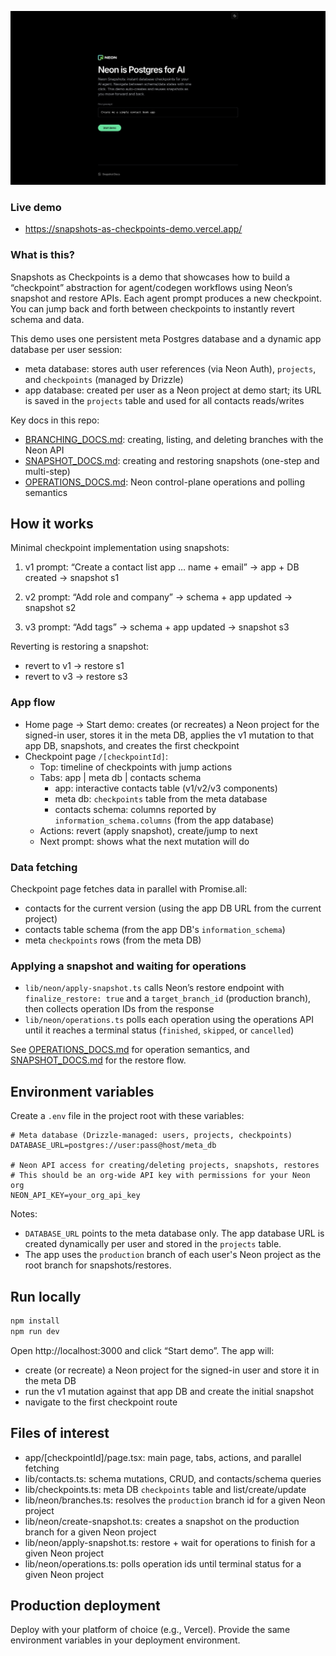![Snapshots as Checkpoints](./assets/home.png)

### Live demo

- https://snapshots-as-checkpoints-demo.vercel.app/

### What is this?

Snapshots as Checkpoints is a demo that showcases how to build a “checkpoint” abstraction for agent/codegen workflows using Neon’s snapshot and restore APIs. Each agent prompt produces a new checkpoint. You can jump back and forth between checkpoints to instantly revert schema and data.

This demo uses one persistent meta Postgres database and a dynamic app database per user session:

- meta database: stores auth user references (via Neon Auth), `projects`, and `checkpoints` (managed by Drizzle)
- app database: created per user as a Neon project at demo start; its URL is saved in the `projects` table and used for all contacts reads/writes

Key docs in this repo:

- [BRANCHING_DOCS.md](BRANCHING_DOCS.md): creating, listing, and deleting branches with the Neon API
- [SNAPSHOT_DOCS.md](SNAPSHOT_DOCS.md): creating and restoring snapshots (one-step and multi-step)
- [OPERATIONS_DOCS.md](OPERATIONS_DOCS.md): Neon control-plane operations and polling semantics

## How it works

Minimal checkpoint implementation using snapshots:

1. v1 prompt: “Create a contact list app … name + email” → app + DB created → snapshot s1

2. v2 prompt: “Add role and company” → schema + app updated → snapshot s2

3. v3 prompt: “Add tags” → schema + app updated → snapshot s3

Reverting is restoring a snapshot:

- revert to v1 → restore s1
- revert to v3 → restore s3

### App flow

- Home page → Start demo: creates (or recreates) a Neon project for the signed-in user, stores it in the meta DB, applies the v1 mutation to that app DB, snapshots, and creates the first checkpoint
- Checkpoint page `/[checkpointId]`:
  - Top: timeline of checkpoints with jump actions
  - Tabs: app | meta db | contacts schema
    - app: interactive contacts table (v1/v2/v3 components)
    - meta db: `checkpoints` table from the meta database
    - contacts schema: columns reported by `information_schema.columns` (from the app database)
  - Actions: revert (apply snapshot), create/jump to next
  - Next prompt: shows what the next mutation will do

### Data fetching

Checkpoint page fetches data in parallel with Promise.all:

- contacts for the current version (using the app DB URL from the current project)
- contacts table schema (from the app DB's `information_schema`)
- meta `checkpoints` rows (from the meta DB)

### Applying a snapshot and waiting for operations

- `lib/neon/apply-snapshot.ts` calls Neon’s restore endpoint with `finalize_restore: true` and a `target_branch_id` (production branch), then collects operation IDs from the response
- `lib/neon/operations.ts` polls each operation using the operations API until it reaches a terminal status (`finished`, `skipped`, or `cancelled`)

See [OPERATIONS_DOCS.md](OPERATIONS_DOCS.md) for operation semantics, and [SNAPSHOT_DOCS.md](SNAPSHOT_DOCS.md) for the restore flow.

## Environment variables

Create a `.env` file in the project root with these variables:

```env
# Meta database (Drizzle-managed: users, projects, checkpoints)
DATABASE_URL=postgres://user:pass@host/meta_db

# Neon API access for creating/deleting projects, snapshots, restores
# This should be an org-wide API key with permissions for your Neon org
NEON_API_KEY=your_org_api_key
```

Notes:

- `DATABASE_URL` points to the meta database only. The app database URL is created dynamically per user and stored in the `projects` table.
- The app uses the `production` branch of each user's Neon project as the root branch for snapshots/restores.

## Run locally

```bash
npm install
npm run dev
```

Open http://localhost:3000 and click “Start demo”. The app will:

- create (or recreate) a Neon project for the signed-in user and store it in the meta DB
- run the v1 mutation against that app DB and create the initial snapshot
- navigate to the first checkpoint route

## Files of interest

- app/[checkpointId]/page.tsx: main page, tabs, actions, and parallel fetching
- lib/contacts.ts: schema mutations, CRUD, and contacts/schema queries
- lib/checkpoints.ts: meta DB `checkpoints` table and list/create/update
- lib/neon/branches.ts: resolves the `production` branch id for a given Neon project
- lib/neon/create-snapshot.ts: creates a snapshot on the production branch for a given Neon project
- lib/neon/apply-snapshot.ts: restore + wait for operations to finish for a given Neon project
- lib/neon/operations.ts: polls operation ids until terminal status for a given Neon project

## Production deployment

Deploy with your platform of choice (e.g., Vercel). Provide the same environment variables in your deployment environment.
